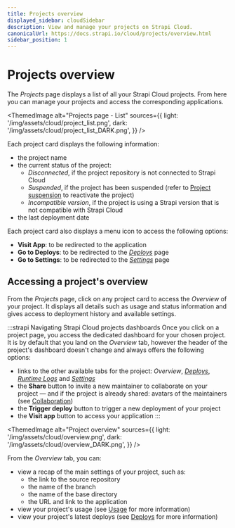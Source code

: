 ```yaml
---
title: Projects overview
displayed_sidebar: cloudSidebar
description: View and manage your projects on Strapi Cloud.
canonicalUrl: https://docs.strapi.io/cloud/projects/overview.html
sidebar_position: 1
---
```


# Projects overview

The *Projects* page displays a list of all your Strapi Cloud projects. From here you can manage your projects and access the corresponding applications.

<ThemedImage
  alt="Projects page - List"
  sources={{
    light: '/img/assets/cloud/project_list.png',
    dark: '/img/assets/cloud/project_list_DARK.png',
  }}
/>

Each project card displays the following information:

* the project name
* the current status of the project:
    * *Disconnected*, if the project repository is not connected to Strapi Cloud
    * *Suspended*, if the project has been suspended (refer to [Project suspension](/cloud/getting-started/usage-billing#project-suspension) to reactivate the project)
    * *Incompatible version*, if the project is using a Strapi version that is not compatible with Strapi Cloud
* the last deployment date


Each project card also displays a menu icon <!-- add icon --> to access the following options:
* **Visit App**: to be redirected to the application
* **Go to Deploys**: to be redirected to the [*Deploys*](/cloud/projects/deploys) page
* **Go to Settings**: to be redirected to the [*Settings*](/cloud/projects/settings) page

## Accessing a project's overview

From the *Projects* page, click on any project card to access the *Overview* of your project. It displays all details such as usage and status information and gives access to deployment history and available settings.

:::strapi Navigating Strapi Cloud projects dashboards
Once you click on a project page, you access the dedicated dashboard for your chosen project. It is by default that you land on the *Overview* tab, however the header of the project's dashboard doesn't change and always offers the following options:

- links to the other available tabs for the project: *Overview*, [*Deploys*](/cloud/projects/deploys), [*Runtime Logs*](/cloud/projects/runtime-logs) and [*Settings*](/cloud/projects/settings)
- the **Share** button to invite a new maintainer to collaborate on your project — and if the project is already shared: avatars of the maintainers (see [Collaboration](/cloud/projects/collaboration))
- the **Trigger deploy** button to trigger a new deployment of your project
- the **Visit app** button to access your application
:::

<ThemedImage
  alt="Project overview"
  sources={{
    light: '/img/assets/cloud/overview.png',
    dark: '/img/assets/cloud/overview_DARK.png',
  }}
/>

<!-- Update screenshot -->

From the *Overview* tab, you can:
- view a recap of the main settings of your project, such as:
  - the link to the source repository
  - the name of the branch
  - the name of the base directory
  - the URL and link to the application
- view your project's usage (see [Usage](/cloud/getting-started/usage-billing) for more information)
- view your project's latest deploys (see [Deploys](/cloud/projects/deploys) for more information)

